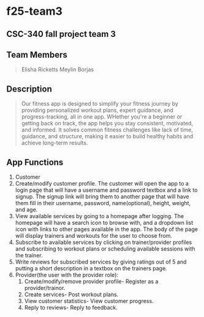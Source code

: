 # f25-team3
## CSC-340 fall project team 3
## Team Members
> Elisha Ricketts
> Meylin Borjas

## Description 
>Our fitness app is designed to simplify your fitness journey by providing personalized workout plans, expert guidance, and progress-tracking, all in one app. WHether you're a beginner or getting back on track, the app helps you stay consistent, motivated, and informed. It solves common fitness challenges like lack of time, guidance, and structure, making it easier to build healthy habits and achieve long-term results. 

## App Functions
1. Customer
  1. Create/modify customer profile. The customer will open the app to a login page that will have a username and password textbox and a link to signup. The signup link will bring them to another page that will have them fill in their username, password, name(optional), height, weight, and age.
  2. View available services by going to a homepage after logging. The homepage will have a search icon to browse with, and a dropdown list icon with links to other pages available in the app. The body of the page will display trainers and workouts for the user to choose from.
  3. Subscribe to available services by clicking on trainer/provider profiles and subscribing to workout plans or scheduling available sessions with the trainer. 
  4. Write reviews for subscribed services by giving ratings out of 5 and putting a short description in a textbox on the trainers page. 
2. Provider(the user with the provider role):
    1. Create/modify/remove provider profile- Register as a provider/trainor. 
    2. Create services- Post workout plans. 
    3. View customer statistics- View customer progress. 
    4. Reply to reviews- Reply to feedback.

